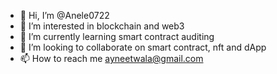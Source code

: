 - 👋 Hi, I’m @Anele0722
- 👀 I’m interested in blockchain and web3 
- 🌱 I’m currently learning smart contract auditing 
- 💞️ I’m looking to collaborate on smart contract, nft and dApp
- 📫 How to reach me ayneetwala@gmail.com

<!---
Anele0722/Anele0722 is a ✨ special ✨ repository because its `README.md` (this file) appears on your GitHub profile.
You can click the Preview link to take a look at your changes.
--->
